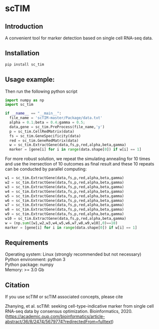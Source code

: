 # scTIM
## Introduction
A convenient tool for marker detection based on single cell RNA-seq data. <br>

## Installation

```bash
pip install sc_tim
```

## Usage example:

Then run the following python script
```python
import numpy as np
import sc_tim

if __name__ == "__main__":                                                  ### This command is necessary for Windows System
  file_name = 'scTIM-master/Package/data.txt'                               ### Defining file name
  alpha = 0.1;beta = 0.4;gamma = 0.5;                                       ### Setting Parameters
  data,gene = sc_tim.PreProcess(file_name,'y')                              ### Preprocessing data
  p = sc_tim.CellRedMatrix(data)                                            ### Computing cell-cell distance matrix
  fs = sc_tim.GeneSpecificity(data)                                         ### Computing gene specificity
  red = sc_tim.GeneRedMatrix(data)                                          ### Computing gene-gene redundancy matrix
  w = sc_tim.ExtractGene(data,fs,p,red,alpha,beta,gamma)                    ### Identifying markers by simulating annealing
  marker = [gene[i] for i in range(data.shape[0]) if w[i] == 1]             ### Output the marker set
```
For more robust solution, we repeat the simulating annealing for 10 times and use the inersection of 10 outcomes as final result and these 10 repeats can be conducted by parallel computing:
```python
w1 = sc_tim.ExtractGene(data,fs,p,red,alpha,beta,gamma)
w2 = sc_tim.ExtractGene(data,fs,p,red,alpha,beta,gamma)
w3 = sc_tim.ExtractGene(data,fs,p,red,alpha,beta,gamma)
w4 = sc_tim.ExtractGene(data,fs,p,red,alpha,beta,gamma)
w5 = sc_tim.ExtractGene(data,fs,p,red,alpha,beta,gamma)
w6 = sc_tim.ExtractGene(data,fs,p,red,alpha,beta,gamma)
w7 = sc_tim.ExtractGene(data,fs,p,red,alpha,beta,gamma)
w8 = sc_tim.ExtractGene(data,fs,p,red,alpha,beta,gamma)
w9 = sc_tim.ExtractGene(data,fs,p,red,alpha,beta,gamma)
w10 = sc_tim.ExtractGene(data,fs,p,red,alpha,beta,gamma) 
w = (np.sum([w1,w2,w3,w4,w5,w6,w7,w8,w9,w10],0)==10)                       ### Intersection
marker = [gene[i] for i in range(data.shape[0]) if w[i] == 1]              ### Output the marker set
```

## Requirements
Operating system: Linux (strongly recommended but not necessary) <br>
Python environment: python 3 <br>
Python package: numpy <br>
Memory: >= 3.0 Gb

## Citation
If you use scTIM or scTIM associated concepts, please cite

Zhanying, et al. scTIM: seeking cell-type-indicative marker from single cell RNA-seq data by consensus optimization. Bioinformatics, 2020.(https://academic.oup.com/bioinformatics/article-abstract/36/8/2474/5679774?redirectedFrom=fulltext)
